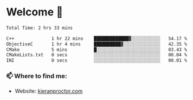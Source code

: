 # Welcome 🦘

<!--START_SECTION:waka-->

```txt
Total Time: 2 hrs 33 mins

C++              1 hr 22 mins    █████████████▓░░░░░░░░░░░   54.17 %
ObjectiveC       1 hr 4 mins     ██████████▓░░░░░░░░░░░░░░   42.35 %
CMake            5 mins          █░░░░░░░░░░░░░░░░░░░░░░░░   03.43 %
CMakeLists.txt   0 secs          ░░░░░░░░░░░░░░░░░░░░░░░░░   00.04 %
INI              0 secs          ░░░░░░░░░░░░░░░░░░░░░░░░░   00.01 %
```

<!--END_SECTION:waka-->

### 📫 Where to find me:

-   Website: [kieranproctor.com](https://kieranproctor.com/)
